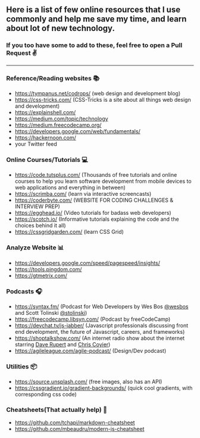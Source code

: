## Here is a list of few online resources that I use commonly and help me save my time, and learn about lot of new technology.

### If you too have some to add to these, feel free to open a Pull Request :v:

---

### Reference/Reading websites :books:

- <https://tympanus.net/codrops/> (web design and development blog)
- <https://css-tricks.com/> (CSS-Tricks is a site about all things web design and development)
- <https://explainshell.com/>
- <https://medium.com/topic/technology>
- <https://medium.freecodecamp.org/>
- <https://developers.google.com/web/fundamentals/>
- <https://hackernoon.com/>
- your Twitter feed

### Online Courses/Tutorials :computer:

- <https://code.tutsplus.com/> (Thousands of free tutorials and online courses to help you learn software development from mobile devices to web applications and everything in between)
- <https://scrimba.com/> (learn via interactive screencasts)
- <https://coderbyte.com/> (WEBSITE FOR CODING CHALLENGES & INTERVIEW PREP)
- <https://egghead.io/> (Video tutorials for badass web developers)
- <https://scotch.io/> (Informative tutorials explaining the code and the choices behind it all)
- <https://cssgridgarden.com/> (learn CSS Grid)

### Analyze Website :bar_chart:

- <https://developers.google.com/speed/pagespeed/insights/>
- <https://tools.pingdom.com/>
- <https://gtmetrix.com/>

### Podcasts :headphones:

- <https://syntax.fm/> (Podcast for Web Developers by Wes Bos [@wesbos](https://twitter.com/wesbos) and Scott Tolinski [@stolinski](https://twitter.com/stolinski))
- <https://freecodecamp.libsyn.com/> (Podcast by freeCodeCamp)
- <https://devchat.tv/js-jabber/> (Javascript professionals discussing front end development, the future of Javascript, careers, and frameworks)
- <https://shoptalkshow.com/> (An internet radio show about the internet starring [Dave Rupert](http://daverupert.com/) and [Chris Coyier](http://chriscoyier.net/))
- <https://agileleague.com/agile-podcast/> (Design/Dev podcast)

### Utilities :package:

- <https://source.unsplash.com/> (free images, also has an API)
- <https://cssgradient.io/gradient-backgrounds/> (quick cool gradients, with corresponding css code)

### Cheatsheets(That actually help) :scroll:

- <https://github.com/tchapi/markdown-cheatsheet>
- <https://github.com/mbeaudru/modern-js-cheatsheet>
